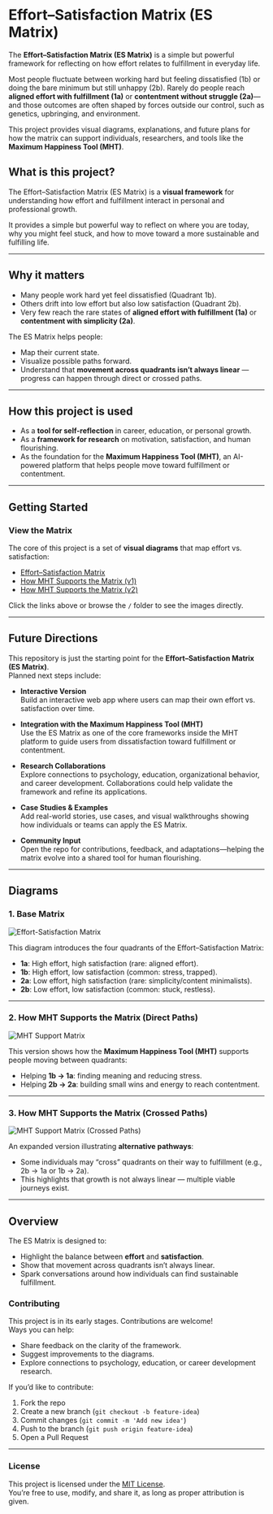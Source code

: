 # Effort–Satisfaction Matrix (ES Matrix)

The **Effort–Satisfaction Matrix (ES Matrix)** is a simple but powerful framework for reflecting on how effort relates to fulfillment in everyday life.  

Most people fluctuate between working hard but feeling dissatisfied (1b) or doing the bare minimum but still unhappy (2b). Rarely do people reach **aligned effort with fulfillment (1a)** or **contentment without struggle (2a)**—and those outcomes are often shaped by forces outside our control, such as genetics, upbringing, and environment.  

This project provides visual diagrams, explanations, and future plans for how the matrix can support individuals, researchers, and tools like the **Maximum Happiness Tool (MHT)**.  

## What is this project?
The Effort–Satisfaction Matrix (ES Matrix) is a **visual framework** for understanding how effort and fulfillment interact in personal and professional growth.  

It provides a simple but powerful way to reflect on where you are today, why you might feel stuck, and how to move toward a more sustainable and fulfilling life.  

---

## Why it matters
- Many people work hard yet feel dissatisfied (Quadrant 1b).  
- Others drift into low effort but also low satisfaction (Quadrant 2b).  
- Very few reach the rare states of **aligned effort with fulfillment (1a)** or **contentment with simplicity (2a)**.  

The ES Matrix helps people:
- Map their current state.  
- Visualize possible paths forward.  
- Understand that **movement across quadrants isn’t always linear** — progress can happen through direct or crossed paths.  

---

## How this project is used
- As a **tool for self-reflection** in career, education, or personal growth.  
- As a **framework for research** on motivation, satisfaction, and human flourishing.  
- As the foundation for the **Maximum Happiness Tool (MHT)**, an AI-powered platform that helps people move toward fulfillment or contentment.  

---
## Getting Started

### View the Matrix
The core of this project is a set of **visual diagrams** that map effort vs. satisfaction:

- [Effort–Satisfaction Matrix](./ES%20matrix%201.png)  
- [How MHT Supports the Matrix (v1)](./ES%20matrix%202.png)  
- [How MHT Supports the Matrix (v2)](./ES%20matrix%203.png)  

Click the links above or browse the `/` folder to see the images directly.  

---
## Future Directions

This repository is just the starting point for the **Effort–Satisfaction Matrix (ES Matrix)**.  
Planned next steps include:  

- **Interactive Version**  
  Build an interactive web app where users can map their own effort vs. satisfaction over time.  

- **Integration with the Maximum Happiness Tool (MHT)**  
  Use the ES Matrix as one of the core frameworks inside the MHT platform to guide users from dissatisfaction toward fulfillment or contentment.  

- **Research Collaborations**  
  Explore connections to psychology, education, organizational behavior, and career development. Collaborations could help validate the framework and refine its applications.  

- **Case Studies & Examples**  
  Add real-world stories, use cases, and visual walkthroughs showing how individuals or teams can apply the ES Matrix.  

- **Community Input**  
  Open the repo for contributions, feedback, and adaptations—helping the matrix evolve into a shared tool for human flourishing.  
---
## Diagrams

### 1. Base Matrix
![Effort-Satisfaction Matrix](./ES%20matrix%201.png)

This diagram introduces the four quadrants of the Effort–Satisfaction Matrix:  
- **1a**: High effort, high satisfaction (rare: aligned effort).  
- **1b**: High effort, low satisfaction (common: stress, trapped).  
- **2a**: Low effort, high satisfaction (rare: simplicity/content minimalists).  
- **2b**: Low effort, low satisfaction (common: stuck, restless).  

---

### 2. How MHT Supports the Matrix (Direct Paths)
![MHT Support Matrix](./ES%20matrix%202.png)

This version shows how the **Maximum Happiness Tool (MHT)** supports people moving between quadrants:  
- Helping **1b → 1a**: finding meaning and reducing stress.  
- Helping **2b → 2a**: building small wins and energy to reach contentment.  

---

### 3. How MHT Supports the Matrix (Crossed Paths)
![MHT Support Matrix (Crossed Paths)](./ES%20matrix%203.png)

An expanded version illustrating **alternative pathways**:  
- Some individuals may “cross” quadrants on their way to fulfillment (e.g., 2b → 1a or 1b → 2a).  
- This highlights that growth is not always linear — multiple viable journeys exist.  

---

## Overview

The ES Matrix is designed to:
- Highlight the balance between **effort** and **satisfaction**.  
- Show that movement across quadrants isn’t always linear.  
- Spark conversations around how individuals can find sustainable fulfillment.

### Contributing
This project is in its early stages. Contributions are welcome!  
Ways you can help:  
- Share feedback on the clarity of the framework.  
- Suggest improvements to the diagrams.  
- Explore connections to psychology, education, or career development research.  

If you’d like to contribute:  
1. Fork the repo  
2. Create a new branch (`git checkout -b feature-idea`)  
3. Commit changes (`git commit -m 'Add new idea'`)  
4. Push to the branch (`git push origin feature-idea`)  
5. Open a Pull Request  

---

### License
This project is licensed under the [MIT License](./LICENSE).  
You’re free to use, modify, and share it, as long as proper attribution is given.  
